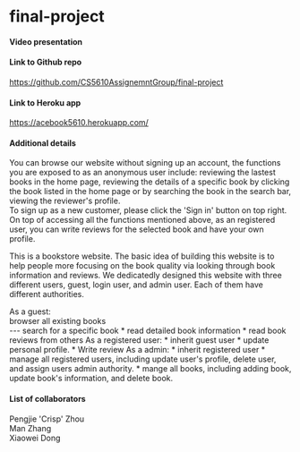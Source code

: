 # final-project

#### Video presentation

#### Link to Github repo 
https://github.com/CS5610AssignemntGroup/final-project

#### Link to Heroku app
https://acebook5610.herokuapp.com/

#### Additional details
You can browse our website without signing up an account, the functions you are exposed to as an anonymous user include: reviewing the lastest books in the home page, reviewing the details of a specific book by clicking the book listed in the home page or by searching the book in the search bar, viewing the reviewer's profile.<br>
To sign up as a new customer, please click the 'Sign in' button on top right. On top of accessing all the functions mentioned above, as an registered user, you can write reviews for the selected book and have your own profile.


This is a bookstore website. The basic idea of building this website is to help people more focusing on the book quality via looking through book information and reviews. We dedicatedly designed this website with three different users, guest, login user, and admin user. Each of them have different authorities.  

As a guest:\
	browser all existing books\
	--- search for a specific book
	* read detailed book information
	* read book reviews from others
As a registered user:
	* inherit guest user
	* update personal profile. 
	* Write review
As a admin: 
	* inherit registered user
	* manage all registered users, including update user's profile, delete user, and assign users admin authority.
	* mange all books, including adding book, update book's information, and delete book.


#### List of collaborators
Pengjie 'Crisp' Zhou <br>
Man Zhang <br>
Xiaowei Dong
